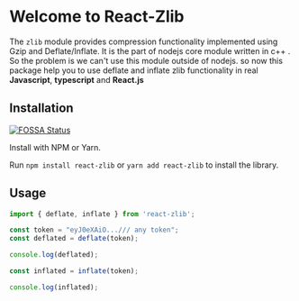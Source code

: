 # Welcome to React-Zlib

The `zlib` module provides compression functionality implemented using Gzip and Deflate/Inflate. It is the part of nodejs core module written in c++ . So the problem  is we can't use this module outside of nodejs. so now this package help you to use deflate and inflate zlib functionality in real **Javascript**, **typescript** and  **React.js**

## Installation

[![FOSSA Status](https://app.fossa.com/api/projects/git%2Bgithub.com%2Fauth0%2Fjwt-decode.svg?type=shield)](https://app.fossa.com/projects/git%2Bgithub.com%2Fauth0%2Fjwt-decode?ref=badge_shield)

Install with NPM or Yarn.

Run `npm install react-zlib` or `yarn add react-zlib` to install the library.

## Usage

```javascript
import { deflate, inflate } from 'react-zlib';

const token = "eyJ0eXAiO.../// any token";
const deflated = deflate(token);

console.log(deflated);

const inflated = inflate(token);

console.log(inflated);

```

<!-- Security scan triggered at 2025-09-01 20:17:20 -->